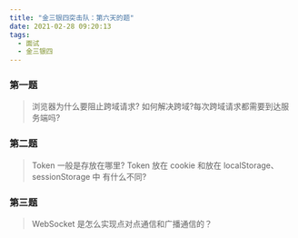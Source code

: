 ```yaml
---
title: "金三银四突击队：第六天的题"
date: 2021-02-28 09:20:13
tags:
  - 面试
  - 金三银四
---
```


<!--banner-pic|sticker|content-img|content-img-half-->

### 第一题

> 浏览器为什么要阻止跨域请求? 如何解决跨域?每次跨域请求都需要到达服务端吗?

### 第二题

> Token 一般是存放在哪里? Token 放在 cookie 和放在 localStorage、sessionStorage 中 有什么不同?

### 第三题

> WebSocket 是怎么实现点对点通信和广播通信的？
